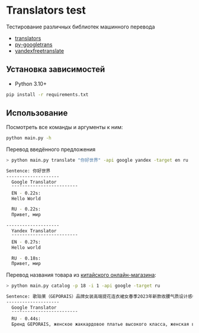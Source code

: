 Translators test
================

Тестирование различных библиотек машинного перевода

* [translators](https://github.com/UlionTse/translators)
* [py-googletrans](https://github.com/ssut/py-googletrans)
* [yandexfreetranslate](https://github.com/alekssamos/yandexfreetranslate.git)


Установка зависимостей
-----------------------
* Python 3.10+

```bash
pip install -r requirements.txt
```

Использование
---------------------
Посмотреть все команды и аргументы к ним: 

```bash
python main.py -h
```
Перевод введённого предложения
```bash
> python main.py translate "你好世界" -api google yandex -target en ru

Sentence: 你好世界
--------------------
  Google Translator
  ¯¯¯¯¯¯¯¯¯¯¯¯¯¯¯¯¯¯¯¯¯¯¯¯¯
  EN - 0.22s:
  Hello World

  RU - 0.22s:
  Привет, мир

--------------------
  Yandex Translator
  ¯¯¯¯¯¯¯¯¯¯¯¯¯¯¯¯¯¯¯¯¯¯¯¯¯
  EN - 0.27s:
  Hello world

  RU - 0.18s:
  Привет, мир
```

Перевод названия товара из [китайского онлайн-магазина](
https://list.jd.com/):
```bash
> python main.py catalog -p 18 -i 1 -api google -target ru

Sentence: 歌珀莱（GEPORAIS）品牌女装高端提花连衣裙女春季2023年新款收腰气质设计感中长裙子 粉色 M 预售15天
--------------------
  Google Translator
  ¯¯¯¯¯¯¯¯¯¯¯¯¯¯¯¯¯¯¯¯¯¯¯¯¯
  RU - 0.44s:
  Бренд GEPORAIS, женское жаккардовое платье высокого класса, женская весна 2023, новый дизайн, юбка средней длины с талией и темпераментом, розовый M, предпродажа в течение 15 дней.
```